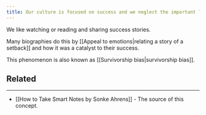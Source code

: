 ```yaml
---
title: Our culture is focused on success and we neglect the important lessons from failure
---
```



We like watching or reading and sharing success stories. 

Many biographies do this by [[Appeal to emotions|relating a story of a setback]] and how it was a catalyst to their success.

This phenomenon is also known as [[Survivorship bias|survivorship bias]].


## Related
---

- [[How to Take Smart Notes by Sonke Ahrens]] - The source of this concept.